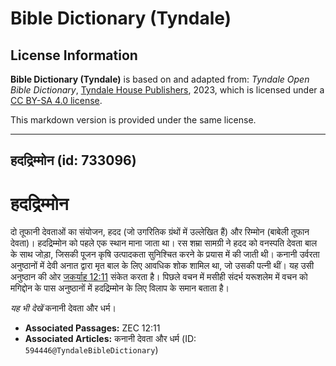 # Bible Dictionary (Tyndale)

## License Information

**Bible Dictionary (Tyndale)** is based on and adapted from: _Tyndale Open Bible Dictionary_, [Tyndale House Publishers](https://tyndaleopenresources.com/), 2023, which is licensed under a [CC BY-SA 4.0 license](https://creativecommons.org/licenses/by-sa/4.0/legalcode.en).

This markdown version is provided under the same license.



--------------------------------

## हदद्रिम्मोन (id: 733096)

हदद्रिम्मोन
===========

दो तूफानी देवताओं का संयोजन, हदद (जो उगरितिक ग्रंथों में उल्लेखित हैं) और रिम्मोन (बाबेली तूफान देवता)। हदद्रिम्मोन को पहले एक स्थान माना जाता था। रस शम्रा सामग्री ने हदद को वनस्पति देवता बाल के साथ जोड़ा, जिसकी पूजन कृषि उत्पादकता सुनिश्चित करने के प्रयास में की जाती थी। कनानी उर्वरता अनुष्ठानों में देवी अनात द्वारा मृत बाल के लिए आवधिक शोक शामिल था, जो उसकी पत्नी थीं। यह उसी अनुष्ठान की ओर [जकर्याह 12:11](https://ref.ly/Zech12:11) संकेत करता है। पिछले वचन में मसीही संदर्भ यरूशलेम में वचन को मगिद्दोन के पास अनुष्ठानों में हदद्रिम्मोन के लिए विलाप के समान बताता है।

*यह भी देखें* कनानी देवता और धर्म। 

* **Associated Passages:** ZEC 12:11
* **Associated Articles:** कनानी देवता और धर्म (ID: `594446@TyndaleBibleDictionary`)

